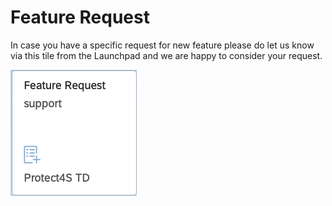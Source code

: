# Feature Request

In case you have a specific request for new feature please do let us know via this tile from the Launchpad and we are happy to consider your request.

![](<../.gitbook/assets/image (9) (1).png>)
